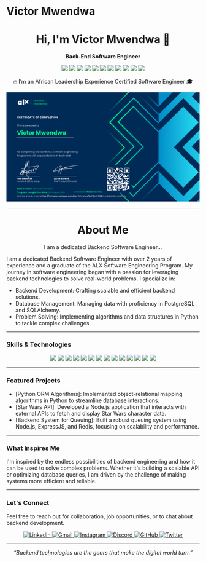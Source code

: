 # Victor Mwendwa

<h1 align="center">Hi, I'm Victor Mwendwa 👋</h1>

<p align="center">
    <strong>Back-End Software Engineer</strong>
</p>

<p align="center">
    <img src="https://img.shields.io/badge/-Python-3776AB?logo=python&logoColor=white&style=flat-square"/>
    <img src="https://img.shields.io/badge/-C-00599C?logo=c&logoColor=white&style=flat-square"/>
    <img src="https://img.shields.io/badge/-JavaScript-F7DF1E?logo=javascript&logoColor=black&style=flat-square"/>
    <img src="https://img.shields.io/badge/-Flask-000000?logo=flask&logoColor=white&style=flat-square"/>
    <img src="https://img.shields.io/badge/-Django-092E20?logo=django&logoColor=white&style=flat-square"/>
    <img src="https://img.shields.io/badge/-PostgreSQL-336791?logo=postgresql&logoColor=white&style=flat-square"/>
    <img src="https://img.shields.io/badge/-Node.js-339933?logo=nodedotjs&logoColor=white&style=flat-square"/>
    <img src="https://img.shields.io/badge/-Docker-2496ED?logo=docker&logoColor=white&style=flat-square"/>
    <img src="https://img.shields.io/badge/-AWS-232F3E?logo=amazonaws&logoColor=white&style=flat-square"/>
    <img src="https://img.shields.io/badge/-HTML5-E34F26?logo=html5&logoColor=white&style=flat-square"/>
    <img src="https://img.shields.io/badge/-GitHub-181717?logo=github&logoColor=white&style=flat-square"/>
</p>


<p align="center">
    🔥 I’m an African Leadership Experience Certified Software Engineer 🎓
</p>  
<img src="https://github.com/Victorxxiv/Victor-Mwendwa/raw/main/My_Certificates/Certificate-victor-mwendwa.png" alt="ALX SE Certificate" width="800" height="auto"/>

______________________________________________________________________

<div align="center">
    <h1>About Me</h1>
    <p>I am a dedicated Backend Software Engineer...</p>
</div>

I am a dedicated Backend Software Engineer with over 2 years of experience and a graduate of the ALX Software Engineering Program. My journey in software engineering began with a passion for leveraging backend technologies to solve real-world problems. I specialize in:

- Backend Development: Crafting scalable and efficient backend solutions.
- Database Management: Managing data with proficiency in PostgreSQL and SQLAlchemy.
- Problem Solving: Implementing algorithms and data structures in Python to tackle complex challenges.

______________________________________________________________________

### Skills & Technologies

<p align="center">
    <img src="https://img.shields.io/badge/-Python-3776AB?logo=python&logoColor=white&style=flat-square"/>
    <img src="https://img.shields.io/badge/-JavaScript-F7DF1E?logo=javascript&logoColor=black&style=flat-square"/>
    <img src="https://img.shields.io/badge/-Flask-000000?logo=flask&logoColor=white&style=flat-square"/>
    <img src="https://img.shields.io/badge/-Django-092E20?logo=django&logoColor=white&style=flat-square"/>
    <img src="https://img.shields.io/badge/-Node.js-339933?logo=nodedotjs&logoColor=white&style=flat-square"/>
    <img src="https://img.shields.io/badge/-PostgreSQL-336791?logo=postgresql&logoColor=white&style=flat-square"/>
    <img src="https://img.shields.io/badge/-Git-181717?logo=git&logoColor=white&style=flat-square"/>
    <img src="https://img.shields.io/badge/-GitHub-181717?logo=github&logoColor=white&style=flat-square"/>
    <img src="https://img.shields.io/badge/-Redis-DC382D?logo=redis&logoColor=white&style=flat-square"/>
    <img src="https://img.shields.io/badge/-REST%20APIs-0088CC?logo=api&logoColor=white&style=flat-square"/>
    <img src="https://img.shields.io/badge/-Docker-2496ED?logo=docker&logoColor=white&style=flat-square"/>
    <img src="https://img.shields.io/badge/-AWS-232F3E?logo=amazonaws&logoColor=white&style=flat-square"/>
    <img src="https://img.shields.io/badge/-HTML5-E34F26?logo=html5&logoColor=white&style=flat-square"/>
    <img src="https://img.shields.io/badge/-C-00599C?logo=c&logoColor=white&style=flat-square"/>
</p>

______________________________________________________________________

### Featured Projects

- [Python ORM Algorithms]: Implemented object-relational mapping algorithms in Python to streamline database interactions.
- [Star Wars API]: Developed a Node.js application that interacts with external APIs to fetch and display Star Wars character data.
- [Backend System for Queuing]: Built a robust queuing system using Node.js, ExpressJS, and Redis, focusing on scalability and performance.

______________________________________________________________________

### What Inspires Me

I'm inspired by the endless possibilities of backend engineering and how it can be used to solve complex problems. Whether it's building a scalable API or optimizing database queries, I am driven by the challenge of making systems more efficient and reliable.

______________________________________________________________________

### Let's Connect

Feel free to reach out for collaboration, job opportunities, or to chat about backend development.

<p align="center">
    <a href="https://www.linkedin.com/in/victor-mwendwa-283577202/" target="_blank">
        <img src="https://img.shields.io/badge/-LinkedIn-0A66C2?logo=linkedin&logoColor=white&style=flat-square" alt="LinkedIn">
    </a>
    <a href="mailto:victormwendwa804@gmail.com" target="_blank">
        <img src="https://img.shields.io/badge/-Gmail-D14836?logo=gmail&logoColor=white&style=flat-square" alt="Gmail">
    </a>
    <a href="https://www.instagram.com/xxiv_victor/" target="_blank">
        <img src="https://img.shields.io/badge/-Instagram-E4405F?logo=instagram&logoColor=white&style=flat-square" alt="Instagram">
    </a>
    <a href="https://discord.com/channels/@me" target="_blank">
        <img src="https://img.shields.io/badge/-Discord-5865F2?logo=discord&logoColor=white&style=flat-square" alt="Discord">
    </a>
    <a href="https://github.com/Victorxxiv" target="_blank">
        <img src="https://img.shields.io/badge/-GitHub-181717?logo=github&logoColor=white&style=flat-square" alt="GitHub">
    </a>
    <a href="https://x.com/Xxiv_Victor" target="_blank">
        <img src="https://img.shields.io/badge/-Twitter-1DA1F2?logo=twitter&logoColor=white&style=flat-square" alt="Twitter">
    </a>
</p>

______________________________________________________________________

<p align="center">
    <em>“Backend technologies are the gears that make the digital world turn.”</em>
</p>